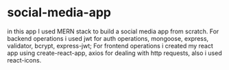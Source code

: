 # social-media-app
in this app I used MERN stack to build a social media app from scratch.
For backend operations i used jwt for auth operations, mongoose, express, validator, bcrypt, express-jwt;
For frontend operations i created my react app using create-react-app, axios for dealing with http requests, also i used react-icons.
